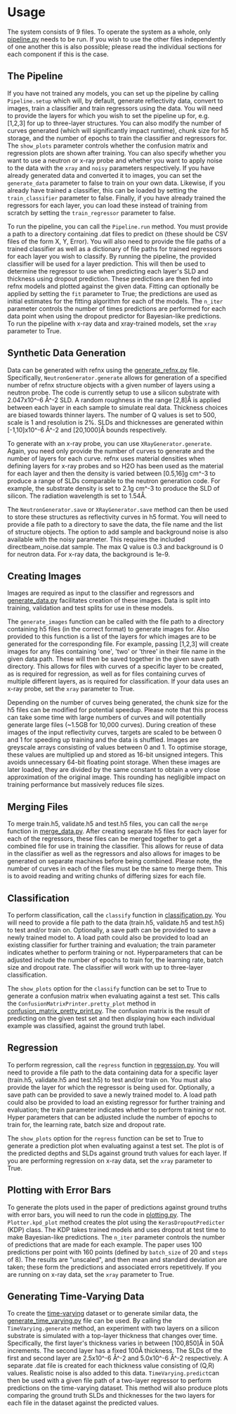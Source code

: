 # Usage
The system consists of 9 files. To operate the system as a whole, only [pipeline.py](/neutron-net/pipeline.py) needs to be run. If you wish to use the other files independently of one another this is also possible; please read the individual sections for each component if this is the case.

## The Pipeline
If you have not trained any models, you can set up the pipeline by calling `Pipeline.setup` which will, by default, generate reflectivity data, convert to images, train a classifier and train regressors using the data. You will need to provide the layers for which you wish to set the pipeline up for, e.g. [1,2,3] for up to three-layer structures. You can also modify the number of curves generated (which will significantly impact runtime), chunk size for h5 storage, and the number of epochs to train the classifier and regressors for. The `show_plots` parameter controls whether the confusion matrix and regression plots are shown after training. You can also specify whether you want to use a neutron or x-ray probe and whether you want to apply noise to the data with the `xray` and `noisy` parameters respectively. If you have already generated data and converted it to images, you can set the `generate_data` parameter to false to train on your own data. Likewise, if you already have trained a classifier, this can be loaded by setting the `train_classifier` parameter to false. Finally, if you have already trained the regressors for each layer, you can load these instead of training from scratch by setting the `train_regressor` parameter to false.

To run the pipeline, you can call the `Pipeline.run` method. You must provide a path to a directory containing .dat files to predict on (these should be CSV files of the form X, Y, Error). You will also need to provide the file paths of a trained classifier as well as a dictionary of file paths for trained regressors for each layer you wish to classify. By running the pipeline, the provided classifier will be used for a layer prediction. This will then be used to determine the regressor to use when predicting each layer's SLD and thickness using dropout prediction. These predictions are then fed into refnx models and plotted against the given data. Fitting can optionally be applied by setting the `fit` parameter to True; the predictions are used as initial estimates for the fitting algorithm for each of the models. The `n_iter` parameter controls the number of times predictions are performed for each data point when using the dropout predictor for Bayesian-like predictions. To run the pipeline with x-ray data and xray-trained models, set the `xray` parameter to True.

## Synthetic Data Generation
Data can be generated with refnx using the [generate_refnx.py](/neutron-net/generate_refnx.py) file. Specifically, `NeutronGenerator.generate` allows for generation of a specified number of refnx structure objects with a given number of layers using a neutron probe. The code is currently setup to use a silicon substrate with 2.047x10^-6 Å^-2 SLD. A random roughness in the range [2,8]Å is applied between each layer in each sample to simulate real data. Thickness choices are biased towards thinner layers. The number of Q values is set to 500, scale is 1 and resolution is 2%. SLDs and thicknesses are generated within [-1,10]x10^-6 Å^-2 and [20,1000]Å bounds respectively. 

To generate with an x-ray probe, you can use `XRayGenerator.generate`. Again, you need only provide the number of curves to generate and the number of layers for each curve. refnx uses material densities when defining layers for x-ray probes and so H2O has been used as the material for each layer and then the density is varied between [0.5,16]g cm^-3 to produce a range of SLDs comparable to the neutron generation code. For example, the substrate density is set to 2.1g cm^-3 to produce the SLD of silicon. The radiation wavelength is set to 1.54Å.

The `NeutronGenerator.save` or `XRayGenerator.save` method can then be used to store these structures as reflectivity curves in h5 format. You will need to provide a file path to a directory to save the data, the file name and the list of structure objects. The option to add sample and background noise is also available with the noisy parameter. This requires the included directbeam_noise.dat sample. The max Q value is 0.3 and background is 0 for neutron data. For x-ray data, the background is 1e-9.

## Creating Images
Images are required as input to the classifier and regressors and [generate_data.py](/neutron-net/generate_data.py) facilitates creation of these images. Data is split into training, validation and test splits for use in these models.

The `generate_images` function can be called with the file path to a directory containing h5 files (in the correct format) to generate images for. Also provided to this function is a list of the layers for which images are to be generated for the corresponding file. For example, passing [1,2,3] will create images for any files containing 'one', 'two' or 'three' in their file name in the given data path. These will then be saved together in the given save path directory. This allows for files with curves of a specific layer to be created, as is required for regression, as well as for files containing curves of multiple different layers, as is required for classification. If your data uses an x-ray probe, set the `xray` parameter to True.

Depending on the number of curves being generated, the chunk size for the h5 files can be modified for potential speedup. Please note that this process can take some time with large numbers of curves and will potentially generate large files (~1.5GB for 10,000 curves). During creation of these images of the input reflectivity curves, targets are scaled to be between 0 and 1 for speeding up training and the data is shuffled. Images are greyscale arrays consisting of values between 0 and 1. To optimise storage, these values are multiplied up and stored as 16-bit unsigned integers. This avoids unnecessary 64-bit floating point storage. When these images are later loaded, they are divided by the same constant to obtain a very close approximation of the original image. This rounding has negligible impact on training performance but massively reduces file sizes.

## Merging Files
To merge train.h5, validate.h5 and test.h5 files, you can call the `merge` function in [merge_data.py](/neutron-net/merge_data.py). After creating separate h5 files for each layer for each of the regressors, these files can be merged together to get a combined file for use in training the classifier. This allows for reuse of data in the classifier as well as the regressors and also allows for images to be generated on separate machines before being combined. Please note, the number of curves in each of the files must be the same to merge them. This is to avoid reading and writing chunks of differing sizes for each file.

## Classification
To perform classification, call the `classify` function in [classification.py](/neutron-net/classification.py). You will need to provide a file path to the data (train.h5, validate.h5 and test.h5) to test and/or train on. Optionally, a save path can be provided to save a newly trained model to. A load path could also be provided to load an existing classifier for further training and evaluation; the train parameter indicates whether to perform training or not. Hyperparameters that can be adjusted include the number of epochs to train for, the learning rate, batch size and dropout rate. The classifier will work with up to three-layer classification.

The `show_plots` option for the `classify` function can be set to True to generate a confusion matrix when evaluating against a test set. This calls the `ConfusionMatrixPrinter.pretty_plot` method in [confusion_matrix_pretty_print.py](/neutron-net/confusion_matrix_pretty_print.py). The confusion matrix is the result of predicting on the given test set and then displaying how each individual example was classified, against the ground truth label.

## Regression
To perform regression, call the `regress` function in [regression.py](/neutron-net/regression.py). You will need to provide a file path to the data containing data for a specific layer (train.h5, validate.h5 and test.h5) to test and/or train on. You must also provide the layer for which the regressor is being used for. Optionally, a save path can be provided to save a newly trained model to. A load path could also be provided to load an existing regressor for further training and evaluation; the train parameter indicates whether to perform training or not. Hyper parameters that can be adjusted include the number of epochs to train for, the learning rate, batch size and dropout rate.

The `show_plots` option for the `regress` function can be set to True to generate a prediction plot when evaluating against a test set. The plot is of the predicted depths and SLDs against ground truth values for each layer. If you are performing regression on x-ray data, set the `xray` parameter to True.

## Plotting with Error Bars
To generate the plots used in the paper of predictions against ground truths with error bars, you will need to run the code in [plotting.py](/neutron-net/plotting.py). The `Plotter.kpd_plot` method creates the plot using the `KerasDropoutPredicter` (KDP) class. The KDP takes trained models and uses dropout at test time to make Bayesian-like predictions. The `n_iter` parameter controls the number of predictions that are made for each example. The paper uses 100 predictions per point with 160 points (defined by `batch_size` of 20 and `steps` of 8). The results are "unscaled", and then mean and standard deviation are taken; these form the predictions and associated errors repetitively. If you are running on x-ray data, set the `xray` parameter to True.

## Generating Time-Varying Data
To create the [time-varying](/neutron-net/data/time-varying) dataset or to generate similar data, the [generate_time_varying.py](/neutron-net/generate_time_varying.py) file can be used. By calling the `TimeVarying.generate` method, an experiment with two layers on a silicon substrate is simulated with a top-layer thickness that changes over time. Specifically, the first layer's thickness varies in between [100,850]Å in 50Å increments. The second layer has a fixed 100Å thickness. The SLDs of the first and second layer are 2.5x10^-6 Å^-2 and 5.0x10^-6 Å^-2 respectively. A separate .dat file is created for each thickness value consisting of (Q,R) values. Realistic noise is also added to this data. `TimeVarying.predict`can then be used with a given file path of a two-layer regressor to perform predictions on the time-varying dataset. This method will also produce plots comparing the ground truth SLDs and thicknesses for the two layers for each file in the dataset against the predicted values.
